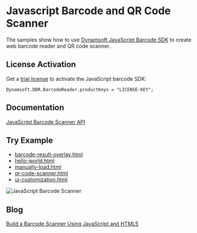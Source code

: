 # Javascript Barcode and QR Code Scanner
The samples show how to use [Dynamsoft JavaScript Barcode SDK](https://www.dynamsoft.com/barcode-reader/sdk-javascript/) to create web barcode reader and QR code scanner.

## License Activation
Get a [trial license](https://www.dynamsoft.com/customer/license/trialLicense?product=dbr) to activate the JavaScript barcode SDK:

```
Dynamsoft.DBR.BarcodeReader.productKeys = "LICENSE-KEY";
```

## Documentation
[JavaScript Barcode Scanner API](https://www.dynamsoft.com/barcode-reader/programming/javascript/api-reference/BarcodeScanner.html?ver=latest)

## Try Example
- [barcode-result-overlay.html](https://yushulx.me/javascript-barcode-qr-code-scanner/barcode-result-overlay.html)
- [hello-world.html](https://yushulx.me/javascript-barcode-qr-code-scanner/hello-world.html)
- [manually-load.html](https://yushulx.me/javascript-barcode-qr-code-scanner/manually-load.html)
- [qr-code-scanner.html](https://yushulx.me/javascript-barcode-qr-code-scanner/qr-code-scanner.html)
- [ui-customization.html](https://yushulx.me/javascript-barcode-qr-code-scanner/ui-customization.html)

![JavaScript Barcode Scanner](https://www.dynamsoft.com/codepool/img/2021/06/barcode-scanner-overlay.png)

## Blog
[Build a Barcode Scanner Using JavaScript and HTML5](https://www.dynamsoft.com/codepool/html5-barcode-reader-javascript-webassembly.html)

